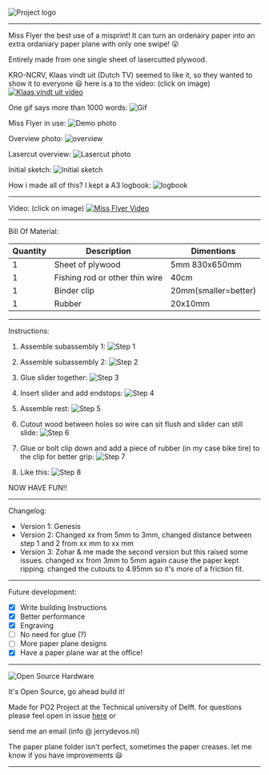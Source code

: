 ![Project logo](Pictures/Miss-flyer-logo.png)
***
Miss Flyer the best use of a misprint!
It can turn an ordenairy paper into an extra ordaniary paper plane with only one swipe! :open_mouth:


Entirely made from one single sheet of lasercutted plywood.

KRO-NCRV, Klaas vindt uit (Dutch TV) seemed to like it, so they wanted to show it to everyone :smiley: here is a to the video:
(click on image)
[![Klaas vindt uit video ](https://img.youtube.com/vi/qRwEvvZekd8/maxresdefault.jpg)](https://www.youtube.com/watch?v=qRwEvvZekd8)

One gif says more than 1000 words:
![Gif](Pictures/Miss-Flyer.gif)

Miss Flyer in use:
![Demo photo](Pictures/Miss-Flyer-in-use.jpg)

Overview photo:
![overview](Pictures/Miss-Flyer.jpg)

Lasercut overview:
![Lasercut photo](Pictures/Miss-Flyer-lasercut.png)

Initial sketch:
![Initial sketch](Pictures/Miss-Flyer-sketch.png)

How i made all of this? I kept a A3 logbook:
![logbook](Pictures/Logbook.gif)

***
Video:
(click on image)
[![Miss Flyer Video ](http://img.youtube.com/vi/A3kHtu0t324/maxresdefault.jpg)](https://www.youtube.com/watch?v=A3kHtu0t324)

***
Bill Of Material:


|Quantity|Description|Dimentions|
|--------|-----------|---------|
|1|Sheet of plywood|5mm 830x650mm|
|1|Fishing rod or other thin wire|40cm|
|1|Binder clip|20mm(smaller=better)|
|1|Rubber|20x10mm|

***

Instructions:
1. Assemble subassembly 1:
![Step 1](Pictures/Building_instructions/sub1.jpg)

2. Assemble subassembly 2:
![Step 2](Pictures/Building_instructions/sub2.jpg)

3. Glue slider together:
![Step 3](Pictures/Building_instructions/sub3.jpg)

4. Insert slider and add endstops:
![Step 4](Pictures/Building_instructions/sub4.jpg)

5. Assemble rest:
![Step 5](Pictures/Building_instructions/sub5.jpg)

6. Cutout wood between holes so wire can sit flush and slider can still slide:
![Step 6](Pictures/Building_instructions/step6.jpg)

7. Glue or bolt clip down and add a piece of rubber (in my case bike tire) to the clip for better grip:
![Step 7](Pictures/Building_instructions/step7.jpg)

8. Like this:
![Step 8](Pictures/Building_instructions/step8.jpg)

NOW HAVE FUN!!
***
Changelog:
 - Version 1: Genesis
 - Version 2: Changed xx from 5mm to 3mm, changed distance between step 1 and 2 from xx mm to xx mm
 - Version 3: Zohar & me made the second version but this raised some issues. changed xx from 3mm to 5mm again cause the paper kept ripping. changed the cutouts to 4.95mm so it's more of a friction fit.
***
Future development:
 - [x] Write building Instructions
 - [x] Better performance
 - [x] Engraving
 - [ ] No need for glue (?)
 - [ ] More paper plane designs
 - [x] Have a paper plane war at the office!

***
![Open Source Hardware](Pictures/OpenSourceHardware.svg)

It's Open Source, go ahead build it!

Made for PO2 Project at the Technical university of Delft.
for questions please feel open in issue [here](https://github.com/Jerzeek/Miss-Flyer/issues) or

send me an email (info @ jerrydevos.nl)

The paper plane folder isn't perfect, sometimes the paper creases. let me know if you have improvements :smiley:

***
